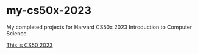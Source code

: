 # my-cs50x-2023

<p>My completed projects for Harvard CS50x 2023 Introduction to Computer Science</p>

<a href="https://cs50.harvard.edu/x/2023/" target="_blank">This is CS50 2023</a>

